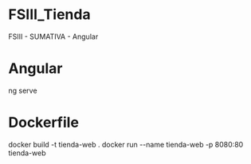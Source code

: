 # FSIII_Tienda
FSIII - SUMATIVA - Angular

# Angular
ng serve

# Dockerfile
docker build -t tienda-web .
docker run --name tienda-web -p 8080:80 tienda-web